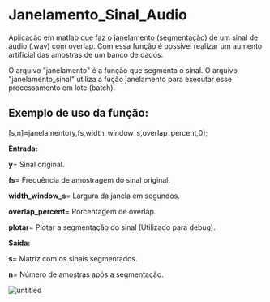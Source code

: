 # Janelamento_Sinal_Audio
Aplicação em matlab que faz o janelamento (segmentação) de um sinal de áudio (.wav) com overlap. Com essa função é possível realizar um aumento artificial das amostras de um banco de dados.

O arquivo "janelamento" é a função que segmenta o sinal.
O arquivo "janelamento_sinal" utiliza a fução janelamento para executar esse processamento em lote (batch).

## Exemplo de uso da função:

[s,n]=janelamento(y,fs,width_window_s,overlap_percent,0);


**Entrada:**


**y**= Sinal original.

**fs**= Frequência de amostragem do sinal original.

**width_window_s**= Largura da janela em segundos.

**overlap_percent**= Porcentagem de overlap.

**plotar**= Plotar a segmentação do sinal (Utilizado para debug).


**Saída:**


**s**= Matriz com os sinais segmentados. 

**n**= Número de amostras após a segmentação.


![untitled](https://github.com/lucasTeoSan/Janelamento_Sinal_Audio/assets/34036704/4fd8178c-98ab-441b-99fc-71c27ea8dee2)




